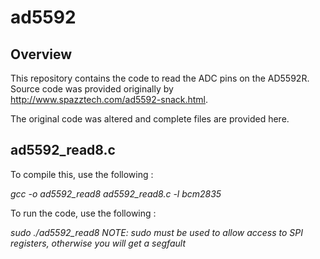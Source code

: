 # ad5592
## Overview
This repository contains the code to read the ADC pins on the AD5592R. Source code was provided originally by http://www.spazztech.com/ad5592-snack.html.

The original code was altered and complete files are provided here.

## ad5592_read8.c

To compile this, use the following :

*_gcc -o ad5592_read8 ad5592_read8.c -l bcm2835_*

To run the code, use the following :

*_sudo ./ad5592_read8_*
*NOTE: sudo must be used to allow access to SPI registers, otherwise you will get a segfault*


